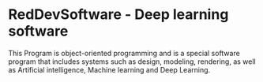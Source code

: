 # RedDevSoftware - Deep learning software
This Program is object-oriented programming and is a special software program that includes systems such as design, modeling, rendering, as well as Artificial intelligence, Machine learning and Deep Learning.
